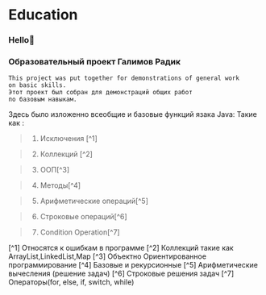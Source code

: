 # Education
### Hello:wave:
### Образовательный проект Галимов Радик 

````
This project was put together for demonstrations of general work
on basic skills. 
Этот проект был собран для демонстраций общих работ
по базовым навыкам.

````

Здесь было изложенно всеобщие и базовые функций язака Java:
Такие как :
>1. Исключения [^1]

>2. Коллекций [^2]

>3. ООП[^3]

>4. Методы[^4]

>5. Арифметические операций[^5]

>6. Строковые операций[^6]

>7. Condition Operation[^7]



[^1] Относятся к ошибкам в программе
[^2] Коллекций такие как ArrayList,LinkedList,Map
[^3] Объектно Ориентированное программирование
[^4] Базовые и рекурсионные
[^5] Арифметические вычесления (решение задач)
[^6] Строковые решения задач
[^7] Операторы(for, else, if, switch, while)